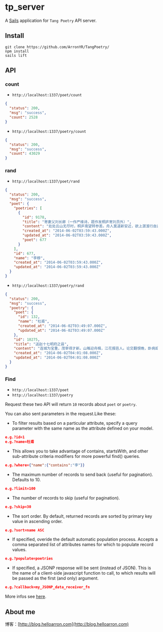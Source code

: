 # tp_server

A [Sails](http://sailsjs.org) application for `Tang Poetry` API server.

## Install
```
git clone https://github.com/ArronYR/TangPoetry/
npm install
sails lift
```

## API
### count

+ `http://localhost:1337/poet/count`
```json
{
  "status": 200,
  "msg": "success",
  "count": 2528
}
```
+ `http://localhost:1337/poetry/count`
```json
{
  "status": 200,
  "msg": "success",
  "count": 43029
}
```

### rand
+ `http://localhost:1337/poet/rand`
```json
{
  "status": 200,
  "msg": "success",
  "poet": {
    "poetries": [
      {
        "id": 9178,
        "title": "寄妻父刘长卿（一作严维诗，题作发桐庐寄刘员外）",
        "content": "处处云山无尽时，桐庐南望转参差。舟人莫道新安近，欲上潺湲行自迟。",
        "created_at": "2014-06-02T03:59:43.000Z",
        "updated_at": "2014-06-02T03:59:43.000Z",
        "poet": 677
      }
    ],
    "id": 677,
    "name": "李穆",
    "created_at": "2014-06-02T03:59:43.000Z",
    "updated_at": "2014-06-02T03:59:43.000Z"
  }
}
```
+ `http://localhost:1337/poetry/rand`
```json
{
  "status": 200,
  "msg": "success",
  "poetry": {
    "poet": {
      "id": 132,
      "name": "杜甫",
      "created_at": "2014-06-02T03:49:07.000Z",
      "updated_at": "2014-06-02T03:49:07.000Z"
    },
    "id": 10275,
    "title": "送赵十七明府之县",
    "content": "连城为宝重，茂宰得才新。山雉迎舟楫，江花报邑人。论交翻恨晚，卧病却愁春。惠爱南翁悦，馀波及老身。",
    "created_at": "2014-06-02T04:01:08.000Z",
    "updated_at": "2014-06-02T04:01:08.000Z"
  }
}
```

### Find

+ `http://localhost:1337/poet`
+ `http://localhost:1337/poetry`

Request these two API will return `10` records about `poet` or `poetry`.

You can also sent parameters in the request.Like these:

+ To filter results based on a particular attribute, specify a query parameter with the same name as the attribute defined on your model.
```json
e.g.?id=1
e.g.?name=杜甫
```
+ This allows you to take advantage of contains, startsWith, and other sub-attribute criteria modifiers for more powerful find() queries.
```json
e.g.?where={"name":{"contains":"李"}}
```
+ The maximum number of records to send back (useful for pagination). Defaults to 10.
```json
e.g.?limit=100
```
+ The number of records to skip (useful for pagination).
```json
e.g.?skip=30
```
+ The sort order. By default, returned records are sorted by primary key value in ascending order.
```json
e.g.?sort=name ASC
```
+ If specified, overide the default automatic population process. Accepts a comma separated list of attributes names for which to populate record values.
```json
e.g.?populate=poetries
```
+ If specified, a JSONP response will be sent (instead of JSON). This is the name of a client-side javascript function to call, to which results will be passed as the first (and only) argument.
```json
e.g.?callback=my_JSONP_data_receiver_fn
```

More infos see [here](http://sailsjs.org/documentation/reference/blueprint-api/find-where).

## About me

博客：[http://blog.helloarron.com](http://blog.helloarron.com)